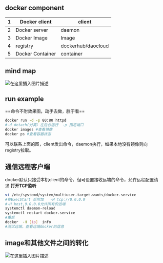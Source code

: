## docker component
1|Docker client| client|
-|-|-|
2|Docker server|daemon|
3|Docker Image |Image|
4|registry|dockerhub/daocloud|
5|Docker Container|container

## mind map
![在这里插入图片描述](https://img-blog.csdnimg.cn/20191223235539764.png?x-oss-process=image/watermark,type_ZmFuZ3poZW5naGVpdGk,shadow_10,text_aHR0cHM6Ly9ibG9nLmNzZG4ubmV0L3FxXzQ0Nzk3MDg2,size_16,color_FFFFFF,t_70)
## run example
==命令不附效果图，动手去做，胜于看==
```bash
docker run -d -p 80:80 httpd 
#-d detach(分离）在后台运行  -p 指定端口
docker images #查看镜像
docker ps #查看容器状态
```
可以联系上面的图，client发出命令，daemon执行，如果本地没有镜像则向registry拉取。
## 通信远程客户端
docker默认只接受本机client的命令，但可设置接收远端的命令，允许远程配置请求
**打开TCP监听**
```bash
vi /etc/systemd/system/multiuser.target.wants/docker.service
#在ExecStart 后附加   -H tcp://0.0.0.0
#-H host,0.0.0.0允许所有的远端
systemctl daemon-reload
systemctl restart docker.service
#重启
docker  -H [ip]  info
#测试远端，查看远端docker的信息
```


## image和其他文件之间的转化
![在这里插入图片描述](https://img-blog.csdnimg.cn/20191225171319620.png?x-oss-process=image/watermark,type_ZmFuZ3poZW5naGVpdGk,shadow_10,text_aHR0cHM6Ly9ibG9nLmNzZG4ubmV0L3FxXzQ0Nzk3MDg2,size_16,color_FFFFFF,t_70)
